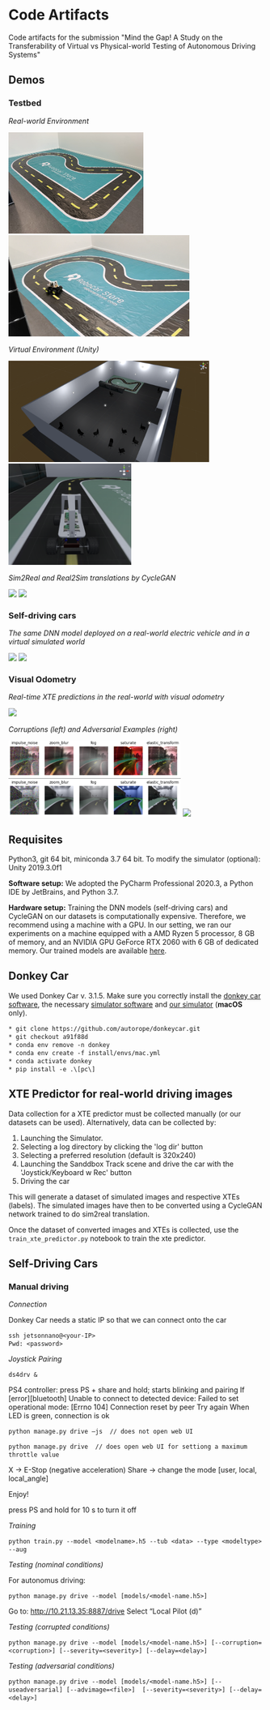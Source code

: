 # Code Artifacts
Code artifacts for the submission "Mind the Gap! A Study on the Transferability of Virtual vs Physical-world Testing of Autonomous Driving Systems"

## Demos

### Testbed

*Real-world Environment*

<img src="images/Track_1.jpg" height="200" />
<img src="images/real_env.png" height="200" />


*Virtual Environment (Unity)*

<img src="images/sim1.png" height="200" />
<img src="images/sim2.png" height="200" />


*Sim2Real and Real2Sim translations by CycleGAN*

<img src="images/sim2real_cyclegan.gif" height="200" />
<img src="images/real2sim.gif" height="200" />

### Self-driving cars

*The same DNN model deployed on a real-world electric vehicle and in a virtual simulated world*

<img src="images/real.gif" height="200" />
<img src="images/sim.gif" height="200" />

### Visual Odometry

*Real-time XTE predictions in the real-world with visual odometry*

<img src="images/xte_predictor.gif" height="200" />

*Corruptions (left) and Adversarial Examples (right)*

<img src="images/corruptions.png" height="150" />
<img src="images/adversarial.gif" height="150" />

## Requisites
Python3, git 64 bit, miniconda 3.7 64 bit.
To modify the simulator (optional): Unity 2019.3.0f1

**Software setup:** We adopted the PyCharm Professional 2020.3, a Python IDE by JetBrains, and Python 3.7.

**Hardware setup:** Training the DNN models (self-driving cars) and CycleGAN on our datasets is computationally expensive. Therefore, we recommend using a machine with a GPU. In our setting, we ran our experiments on a machine equipped with a AMD Ryzen 5 processor, 8 GB of memory, and an NVIDIA GPU GeForce RTX 2060 with 6 GB of dedicated memory. Our trained models are available [here](https://drive.google.com/drive/folders/1WMgGCNbQPXpaaipOqopgmtWxqgBu0Xuo?usp=sharing).

## Donkey Car

We used Donkey Car v. 3.1.5. Make sure you correctly install the [donkey car software](http://docs.donkeycar.com/guide/install_software/), the necessary [simulator software](http://docs.donkeycar.com/guide/simulator/) and [our simulator](https://drive.google.com/drive/folders/1WMgGCNbQPXpaaipOqopgmtWxqgBu0Xuo?usp=sharing) (<b>macOS</b> only).

```
* git clone https://github.com/autorope/donkeycar.git
* git checkout a91f88d
* conda env remove -n donkey
* conda env create -f install/envs/mac.yml
* conda activate donkey
* pip install -e .\[pc\]
```

## XTE Predictor for real-world driving images

Data collection for a XTE predictor must be collected manually (or our datasets can be used). Alternatively, data can be collected by:
<ol>
    <li>Launching the Simulator.</li>
    <li>Selecting a log directory by clicking the 'log dir' button</li>
    <li>Selecting a preferred resolution (default is 320x240)</li>
    <li>Launching the Sanddbox Track scene and drive the car with the 'Joystick/Keyboard w Rec' button</li>
    <li>Driving the car</li>
</ol>


This will generate a dataset of simulated images and respective XTEs (labels). The simulated images have then to be converted using a CycleGAN network trained to do sim2real translation. 

Once the dataset of converted images and XTEs is collected, use the `train_xte_predictor.py` notebook to train the xte predictor.

## Self-Driving Cars

### Manual driving

*Connection*

Donkey Car needs a static IP so that we can connect onto the car

```
ssh jetsonnano@<your-IP>
Pwd: <password>
```

*Joystick Pairing*

```
ds4drv &
```

PS4 controller: press PS + share and hold; starts blinking and pairing
If [error][bluetooth] Unable to connect to detected device: Failed to set operational mode: [Errno 104] Connection reset by peer
Try again
When LED is green, connection is ok

```
python manage.py drive —js  // does not open web UI
```

```
python manage.py drive  // does open web UI for settiong a maximum throttle value
```

X -> E-Stop (negative acceleration)
Share -> change the mode [user, local, local_angle]

Enjoy!

press PS and hold for 10 s to turn it off

*Training*

```
python train.py --model <modelname>.h5 --tub <data> --type <modeltype> --aug
```

*Testing (nominal conditions)*

For autonomus driving:

```
python manage.py drive --model [models/<model-name.h5>]
```
Go to: http://10.21.13.35:8887/drive
Select “Local Pilot (d)”

*Testing (corrupted conditions)*

```
python manage.py drive --model [models/<model-name.h5>] [--corruption=<corruption>] [--severity=<severity>] [--delay=<delay>]
```

*Testing (adversarial conditions)*

```
python manage.py drive --model [models/<model-name.h5>] [--useadversarial] [--advimage=<file>]  [--severity=<severity>] [--delay=<delay>]
```
